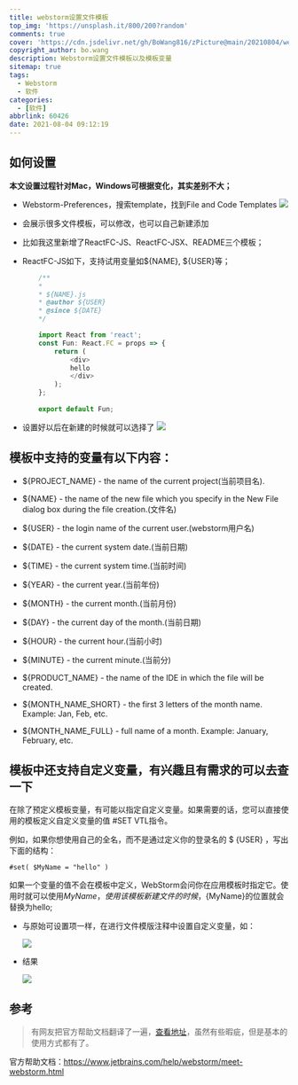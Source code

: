 ```yaml
---
title: webstorm设置文件模板
top_img: 'https://unsplash.it/800/200?random'
comments: true
cover: 'https://cdn.jsdelivr.net/gh/BoWang816/zPicture@main/20210804/webstormCover.png'
copyright_author: bo.wang
description: Webstorm设置文件模板以及模板变量
sitemap: true
tags:
  - Webstorm
  - 软件
categories: 
  - [软件] 
abbrlink: 60426
date: 2021-08-04 09:12:19
---
```


## 如何设置

**本文设置过程针对Mac，Windows可根据变化，其实差别不大；**

- Webstorm-Preferences，搜索template，找到File and Code Templates
![](https://cdn.jsdelivr.net/gh/BoWang816/zPicture@main/20210803/webstormTemplateSet.png)

- 会展示很多文件模板，可以修改，也可以自己新建添加
- 比如我这里新增了ReactFC-JS、ReactFC-JSX、README三个模板；
- ReactFC-JS如下，支持试用变量如${NAME}, ${USER}等；

    ```javascript
        /**
        * 
        * ${NAME}.js
        * @author ${USER}
        * @since ${DATE}
        */
    
        import React from 'react';
        const Fun: React.FC = props => {
            return (
                <div>
                hello
                </div>
            );
        };
        
        export default Fun;
    ```

- 设置好以后在新建的时候就可以选择了
![](https://cdn.jsdelivr.net/gh/BoWang816/zPicture@main/20210803/webstormTemplate.png)


## 模板中支持的变量有以下内容：

- ${PROJECT_NAME} - the name of the current project(当前项目名).

- ${NAME} - the name of the new file which you specify in the New File dialog box during the file creation.(文件名)

- ${USER} - the login name of the current user.(webstorm用户名)

- ${DATE} - the current system date.(当前日期)

- ${TIME} - the current system time.(当前时间)

- ${YEAR} - the current year.(当前年份)

- ${MONTH} - the current month.(当前月份)

- ${DAY} - the current day of the month.(当前日期)

- ${HOUR} - the current hour.(当前小时)

- ${MINUTE} - the current minute.(当前分)

- ${PRODUCT_NAME} - the name of the IDE in which the file will be created.

- ${MONTH_NAME_SHORT} - the first 3 letters of the month name. Example: Jan, Feb, etc.

- ${MONTH_NAME_FULL} - full name of a month. Example: January, February, etc.

## 模板中还支持自定义变量，有兴趣且有需求的可以去查一下
在除了预定义模板变量，有可能以指定自定义变量。如果需要的话，您可以直接使用的模板定义自定义变量的值 #SET VTL指令。

例如，如果你想使用自己的全名，而不是通过定义你的登录名的 $ {USER} ，写出下面的结构：

`#set( $MyName = "hello" )`

如果一个变量的值不会在模板中定义，WebStorm会问你在应用模板时指定它。使用时就可以使用${MyName}，使用该模板新建文件的时候，${MyName}的位置就会替换为hello;

- 与原始可设置项一样，在进行文件模版注释中设置自定义变量，如：

  ![](https://user-images.githubusercontent.com/26587649/53138750-4b9cb700-35c2-11e9-9763-ebb83b2a5302.png) 

- 结果

  ![](https://user-images.githubusercontent.com/26587649/53138785-62430e00-35c2-11e9-9d9f-7d36522162d0.png)

## 参考
>有网友把官方帮助文档翻译了一遍，[查看地址](https://www.kancloud.cn/zxhy/webstorm/182199)，虽然有些暇疵，但是基本的使用方式都有了。

官方帮助文档：https://www.jetbrains.com/help/webstorm/meet-webstorm.html
